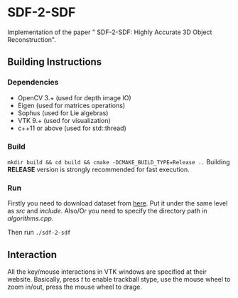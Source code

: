 # SDF-2-SDF
Implementation of the paper " SDF-2-SDF: Highly Accurate 3D Object Reconstruction".

## Building Instructions
### Dependencies 
+ OpenCV 3.+ (used for depth image IO)
+ Eigen (used for matrices operations)
+ Sophus (used for Lie algebras)
+ VTK 9.+ (used for visualization)
+ c++11 or above (used for std::thread)

### Build
```mkdir build && cd build && cmake -DCMAKE_BUILD_TYPE=Release ..```
Building **RELEASE** version is strongly recommended for fast execution.
### Run
Firstly you need to download dataset from [here](http://campar.in.tum.de/personal/slavcheva/3d-printed-dataset/index.html). Put it under the same level as *src* and *include*. Also/Or you need to specify the directory path in *algorithms.cpp*.

Then run ```./sdf-2-sdf```

## Interaction
All the key/mouse interactions in VTK windows are specified at their website. Basically, press *t* to enable trackball stype, use the mouse wheel to zoom in/out, press the mouse wheel to drage.
